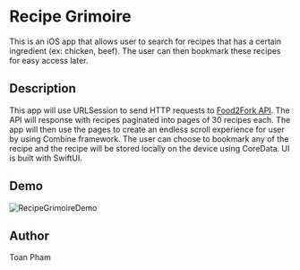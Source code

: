 # Recipe Grimoire

This is an iOS app that allows user to search for recipes that has a certain ingredient (ex: chicken, beef). The user can then bookmark these recipes for easy access later.

## Description

This app will use URLSession to send HTTP requests to [Food2Fork API](https://food2fork.ca). The API will response with recipes paginated into pages of 30 recipes each. The app will then use the pages to create an endless scroll experience for user by using Combine framework. The user can choose to bookmark any of the recipe and the recipe will be stored locally on the device using CoreData. UI is built with SwiftUI.

## Demo

![RecipeGrimoireDemo](/RecipeGrimoire/Demo/demo.gif)

## Author

Toan Pham
